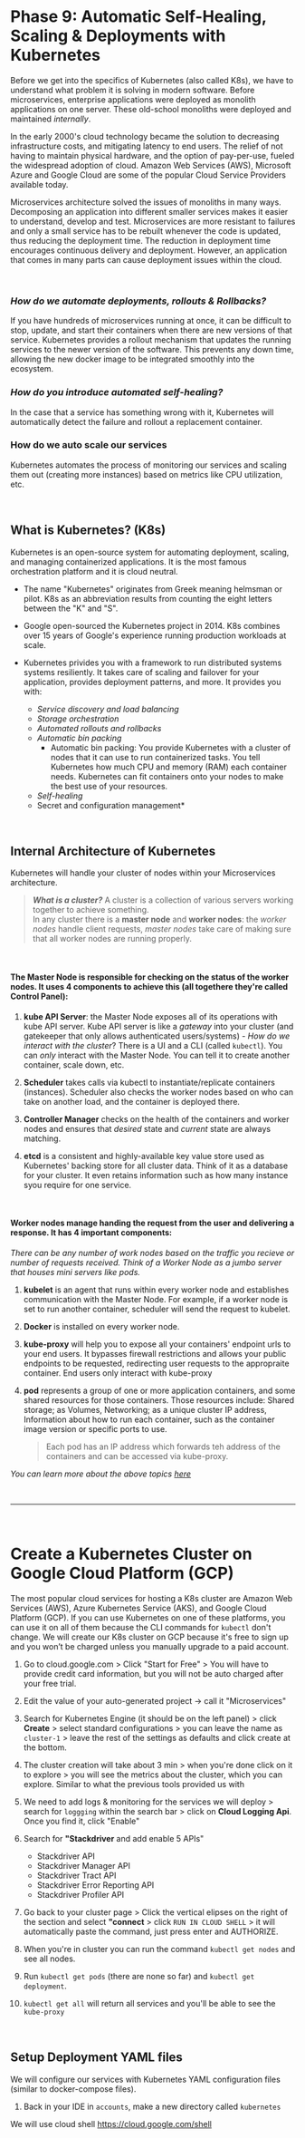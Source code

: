 # Phase 9: Automatic Self-Healing, Scaling & Deployments with Kubernetes
Before we get into the specifics of Kubernetes (also called K8s), we have to understand what problem it is solving in modern software.  Before microservices, enterprise applications were deployed as monolith applications on one server.  These old-school monoliths were deployed and maintained *internally*.

In the early 2000's cloud technology became the solution to decreasing infrastructure costs, and mitigating latency to end users.  The relief of not having to maintain physical hardware, and the option of pay-per-use, fueled the widespread adoption of cloud. Amazon Web Services (AWS), Microsoft Azure and Google Cloud are some of the popular Cloud Service Providers available today.

Microservices architecture solved the issues of monoliths in many ways.  Decomposing an application into different smaller services makes it easier to understand, develop and test.  Microservices are more resistant to failures and only a small service has to be rebuilt whenever the code is updated, thus reducing the deployment time. The reduction in deployment time encourages continuous delivery and deployment.  However, an application that comes in many parts can cause deployment issues within the cloud.

<br>

### *How do we automate deployments, rollouts & Rollbacks?*
If you have hundreds of microservices running at once, it can be difficult to stop, update, and start their containers when there are new versions of that service. Kubernetes provides a rollout mechanism that updates the running services to the newer version of the software.  This prevents any down time, allowing the new docker image to be integrated smoothly into the ecosystem.

### *How do you introduce automated self-healing?*
In the case that a service has something wrong with it, Kubernetes will automatically detect the failure and rollout a replacement container.

### How do we auto scale our services
Kubernetes automates the process of monitoring our services and scaling them out (creating more instances) based on metrics like CPU utilization, etc.

<br>

## What is Kubernetes? (K8s)
Kubernetes is an open-source system for automating deployment, scaling, and managing containerized applications.  It is the most famous orchestration platform and it is cloud neutral.

- The name "Kubernetes" originates from Greek meaning helmsman or pilot.  K8s as an abbreviation results from counting the eight letters between the "K" and "S".

- Google open-sourced the Kubernetes project in 2014. K8s combines over 15 years of Google's experience running production workloads at scale.

- Kubernetes privides you with a framework to run distributed systems systems resiliently. It takes care of scaling and failover for your application, provides deployment patterns, and more.  It provides you with:
    - *Service discovery and load balancing*
    - *Storage orchestration*
    - *Automated rollouts and rollbacks*
    - *Automatic bin packing*
      - Automatic bin packing: You provide Kubernetes with a cluster of nodes that it can use to run containerized tasks. You tell Kubernetes how much CPU and memory (RAM) each container needs. Kubernetes can fit containers onto your nodes to make the best use of your resources.
    - *Self-healing*
    - Secret and configuration management*

<br>

## Internal Architecture of Kubernetes
Kubernetes will handle your cluster of nodes within your Microservices architecture.
> ***What is a cluster?*** A cluster is a collection of various servers working together to achieve something.<br>
> In any cluster there is a **master node** and **worker nodes**: the *worker nodes* handle client requests, *master nodes* take care of making sure that all worker nodes are running properly. 

<br>

#### The **Master Node** is responsible for checking on the status of the worker nodes. It uses 4 components to achieve this (all togethere they're called Control Panel):
    
1. **kube API Server**: the Master Node exposes all of its operations with kube API server.  Kube API server is like a *gateway* into your cluster (and gatekeeper that only allows authenticated users/systems)
        - *How do we interact with the cluster*? There is a UI and a CLI (called `kubectl`).  You can *only* interact with the Master Node.  You can tell it to create another container, scale down, etc.

2. **Scheduler** takes calls via kubectl to instantiate/replicate containers (instances). Scheduler also checks the worker nodes based on who can take on another load, and the container is deployed there.

3.  **Controller Manager** checks on the health of the containers and worker nodes and ensures that *desired* state and *current* state are always matching.

4. **etcd** is a consistent and highly-available key value store used as Kubernetes' backing store for all cluster data.  Think of it as a database for your cluster.  It even retains information such as how many instance syou require for one service.

<br>

#### Worker nodes manage handing the request from the user and delivering a response. It has 4 important components:
*There can be any number of work nodes based on the traffic you recieve or number of requests received.  Think of a Worker Node as a jumbo server that houses mini servers like pods.*

1. **kubelet** is an agent that runs within every worker node and establishes communication with the Master Node.  For example, if a worker node is set to run another container, scheduler will send the request to kubelet.

2. **Docker** is installed on every worker node.

3. **kube-proxy** will help you to expose all your containers' endpoint urls to your end users.  It bypasses firewall restrictions and allows your public endpoints to be requested, redirecting user requests to the appropraite container. End users only interact with kube-proxy

4. **pod**  represents a group of one or more application containers, and some shared resources for those containers. Those resources include: Shared storage; as Volumes, Networking; as a unique cluster IP address, Information about how to run each container, such as the container image version or specific ports to use.
    > Each pod has an IP address which forwards teh address of the containers and can be accessed via kube-proxy.

*You can learn more about the above topics [here](https://kubernetes.io/docs/tutorials/kubernetes-basics/explore/explore-intro/)*

<br>

<hr>

<br>

# Create a Kubernetes Cluster on Google Cloud Platform (GCP)
The most popular cloud services for hosting a K8s cluster are Amazon Web Services (AWS), Azure Kubernetes Service (AKS), and Google Cloud Platform (GCP).  If you can use Kubernetes on one of these platforms, you can use it on all of them because the CLI commands for `kubectl` don't change.  We will create our K8s cluster on GCP because it's free to sign up and you won’t be charged unless you manually upgrade to a paid account.

1. Go to cloud.google.com > Click "Start for Free" > You will have to provide credit card information, but you will not be auto charged after your free trial.

2. Edit the value of your auto-generated project -> call it "Microservices" 

3. Search for Kubernetes Engine (it should be on the left panel) > click **Create** > select standard configurations > you can leave the name as `cluster-1` > leave the rest of the settings as defaults and click create at the bottom.

4. The cluster creation will take about 3 min > when you're done click on it to explore > you will see the metrics about the cluster, which you can explore.  Similar to what the previous tools provided us with

5. We need to add logs & monitoring for the services we will deploy > search for `loggging` within the search bar > click on **Cloud Logging Api**.  Once you find it, click "Enable"

6. Search for **"Stackdriver** and add enable  5 APIs"
    - Stackdriver API
    - Stackdriver Manager API 
    - Stackdriver Tract API
    - Stackdriver Error Reporting API
    - Stackdriver Profiler API

7. Go back to your cluster page > Click the vertical elipses on the right of the section and select **"connect** > click `RUN IN CLOUD SHELL` > it will automatically paste the command, just press enter and AUTHORIZE.

8. When you're in cluster you can run the command `kubectl get nodes` and see all nodes. 

9. Run `kubectl get pods` (there are none so far) and `kubectl get deployment`.

10. `kubectl get all` will return all services and you'll be able to see the `kube-proxy`

<br>

## Setup Deployment YAML files
We will configure our services with Kubernetes YAML configuration files (similar to docker-compose files).

1. Back in your IDE in `accounts`, make a new directory called `kubernetes`





















We will use cloud shell https://cloud.google.com/shell